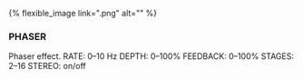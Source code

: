 ---
---

{% flexible_image link=".png" alt="" %}
### PHASER
Phaser effect.
RATE: 0–10 Hz
DEPTH: 0–100%
FEEDBACK: 0–100%
STAGES: 2–16
STEREO: on/off
